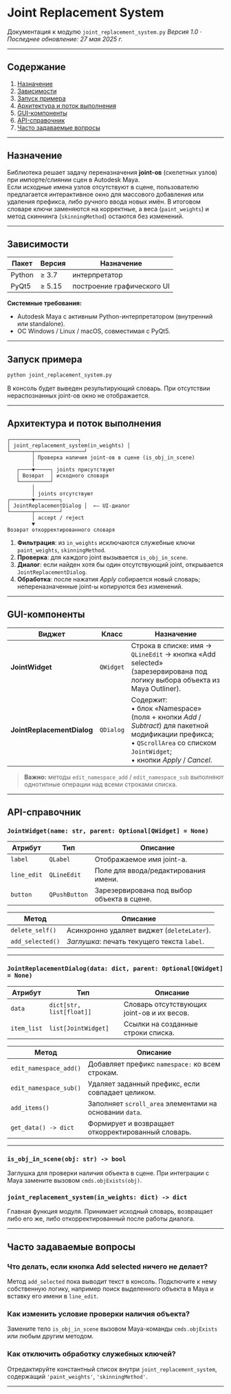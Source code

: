 
# Joint Replacement System  
Документация к модулю `joint_replacement_system.py`
*Версия 1.0 · Последнее обновление: 27 мая 2025 г.*

---

## Содержание
1. [Назначение](#назначение)  
2. [Зависимости](#зависимости)  
3. [Запуск примера](#запуск-примера)  
4. [Архитектура и поток выполнения](#архитектура-и-поток-выполнения)  
5. [GUI-компоненты](#gui-компоненты)  
6. [API-справочник](#api-справочник)  
7. [Часто задаваемые вопросы](#часто-задаваемые-вопросы)  

---

## Назначение
Библиотека решает задачу переназначения **joint-ов** (скелетных узлов) при импорте/слиянии сцен в Autodesk Maya.  
Если исходные имена узлов отсутствуют в сцене, пользователю предлагается интерактивное окно для массового добавления или удаления префикса, либо ручного ввода новых имён. В итоговом словаре ключи заменяются на корректные, а веса (`paint_weights`) и метод скиннинга (`skinningMethod`) остаются без изменений.

---

## Зависимости
| Пакет   | Версия | Назначение                |
|---------|--------|---------------------------|
| Python  | ≥ 3.7  | интерпретатор             |
| PyQt5   | ≥ 5.15 | построение графического UI|

**Системные требования:**  
- Autodesk Maya с активным Python-интерпретатором (внутренний или standalone).  
- ОС Windows / Linux / macOS, совместимая с PyQt5.

---

## Запуск примера
```bash
python joint_replacement_system.py
````

В консоль будет выведен результирующий словарь. При отсутствии нераспознанных joint-ов окно не отображается.

---

## Архитектура и поток выполнения

```text
┌──────────────────────┐
│ joint_replacement_system(in_weights) │
└───────┬────────────────┘
        │ Проверка наличия joint-ов в сцене (is_obj_in_scene)
        │
   ┌────▼─────┐ joints присутствуют
   │ Возврат  │ исходного словаря
   └──────────┘
        │
        │ joints отсутствуют
┌───────▼────────┐
│ JointReplacementDialog │  ←— UI-диалог
└───────┬────────┘
        │ accept / reject
        ▼
Возврат откорректированного словаря
```

1. **Фильтрация**: из `in_weights` исключаются служебные ключи `paint_weights`, `skinningMethod`.
2. **Проверка**: для каждого joint вызывается `is_obj_in_scene`.
3. **Диалог**: если найден хотя бы один отсутствующий joint, открывается `JointReplacementDialog`.
4. **Обработка**: после нажатия *Apply* собирается новый словарь; непереназначенные joint-ы копируются без изменений.

---

## GUI-компоненты

| Виджет                     | Класс     | Назначение                                                                                                                                                                          |
| -------------------------- | --------- | ----------------------------------------------------------------------------------------------------------------------------------------------------------------------------------- |
| **JointWidget**            | `QWidget` | Строка в списке: имя → `QLineEdit` → кнопка «Add selected» (зарезервирована под логику выбора объекта из Maya Outliner).                                                            |
| **JointReplacementDialog** | `QDialog` | Содержит: <br>• блок «Namespace» (поля + кнопки *Add* / *Subtract*) для пакетной модификации префикса;<br>• `QScrollArea` со списком `JointWidget`;<br>• кнопки *Apply* / *Cancel*. |

> **Важно:** методы `edit_namespace_add` / `edit_namespace_sub` выполняют однотипные операции над всеми строками списка.

---

## API-справочник

### `JointWidget(name: str, parent: Optional[QWidget] = None)`

| Атрибут     | Тип           | Описание                                   |
| ----------- | ------------- | ------------------------------------------ |
| `label`     | `QLabel`      | Отображаемое имя joint-а.                  |
| `line_edit` | `QLineEdit`   | Поле для ввода/редактирования имени.       |
| `button`    | `QPushButton` | Зарезервирована под выбор объекта в сцене. |

| Метод            | Описание                                    |
| ---------------- | ------------------------------------------- |
| `delete_self()`  | Асинхронно удаляет виджет (`deleteLater`).  |
| `add_selected()` | *Заглушка*: печать текущего текста `label`. |

---

### `JointReplacementDialog(data: dict, parent: Optional[QWidget] = None)`

| Атрибут     | Тип                      | Описание                                   |
| ----------- | ------------------------ | ------------------------------------------ |
| `data`      | `dict[str, list[float]]` | Словарь отсутствующих joint-ов и их весов. |
| `item_list` | `list[JointWidget]`      | Ссылки на созданные строки списка.         |

| Метод                  | Описание                                                |
| ---------------------- | ------------------------------------------------------- |
| `edit_namespace_add()` | Добавляет префикс `namespace:` ко всем строкам.         |
| `edit_namespace_sub()` | Удаляет заданный префикс, если совпадает целиком.       |
| `add_items()`          | Заполняет `scroll_area` элементами на основании `data`. |
| `get_data() -> dict`   | Формирует и возвращает откорректированный словарь.      |

---

### `is_obj_in_scene(obj: str) -> bool`

Заглушка для проверки наличия объекта в сцене. При интеграции с Maya замените вызовом `cmds.objExists(obj)`.

### `joint_replacement_system(in_weights: dict) -> dict`

Главная функция модуля. Принимает исходный словарь, возвращает либо его же, либо откорректированный после работы диалога.

---

## Часто задаваемые вопросы

### Что делать, если кнопка **Add selected** ничего не делает?

Метод `add_selected` пока выводит текст в консоль. Подключите к нему собственную логику, например поиск выделенного объекта в Maya и вставку его имени в `line_edit`.

### Как изменить условие проверки наличия объекта?

Замените тело `is_obj_in_scene` вызовом Maya-команды `cmds.objExists` или любым другим методом.

### Как отключить обработку служебных ключей?

Отредактируйте константный список внутри `joint_replacement_system`, содержащий `'paint_weights'`, `'skinningMethod'`.

---
